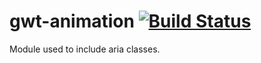 # gwt-animation [![Build Status][travis-img]][travis]

Module used to include aria classes.

[travis]: https://travis-ci.org/frankhossfeld/gwt-aria
[travis-img]: https://travis-ci.org/frankhossfeld/gwt-aria.svg?branch=master
